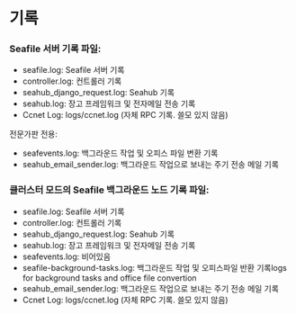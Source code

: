 # 기록

### Seafile 서버 기록 파일:

* seafile.log: Seafile 서버 기록
* controller.log: 컨트롤러 기록
* seahub_django_request.log: Seahub 기록
* seahub.log: 장고 프레임워크 및 전자메일 전송 기록
* Ccnet Log: logs/ccnet.log (자체 RPC 기록. 쓸모 있지 않음)

전문가판 전용:

* seafevents.log: 백그라운드 작업 및 오피스 파일 변환 기록
* seahub_email_sender.log: 백그라운드 작업으로 보내는 주기 전송 메일 기록


### 클러스터 모드의 Seafile 백그라운드 노드 기록 파일:

* seafile.log: Seafile 서버 기록
* controller.log: 컨트롤러 기록
* seahub_django_request.log: Seahub 기록
* seahub.log: 장고 프레임워크 및 전자메일 전송 기록
* seafevents.log: 비어있음
* seafile-background-tasks.log: 백그라운드 작업 및 오피스파일 반환 기록logs for background tasks and office file convertion
* seahub_email_sender.log: 백그라운드 작업으로 보내는 주기 전송 메일 기록
* Ccnet Log: logs/ccnet.log (자체 RPC 기록. 쓸모 있지 않음)

